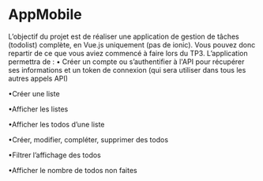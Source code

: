 # AppMobile

L’objectif du projet est de réaliser une application de gestion de tâches (todolist) complète, en Vue.js uniquement (pas de ionic).
Vous pouvez donc repartir de ce que vous aviez commencé à faire lors du TP3.
L’application permettra de : 
• Créer un compte ou s’authentifier à l'API pour récupérer ses informations et un token de connexion (qui sera utiliser dans tous les autres appels API)

•Créer une liste

•Afficher les listes

•Afficher les todos d’une liste

•Créer, modifier, compléter, supprimer des todos

•Filtrer l’affichage des todos

•Afficher le nombre de todos non faites
